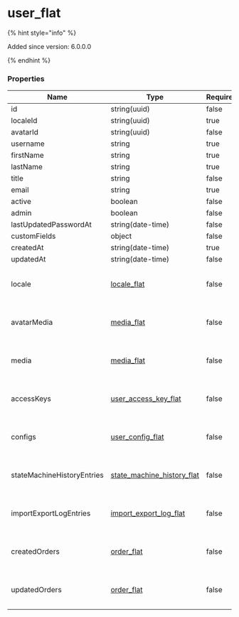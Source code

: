 
# user_flat

{% hint style="info" %}

Added since version: 6.0.0.0

{% endhint %}

### Properties

|Name|Type|Required|Restrictions|Description|
|---|---|---|---|---|
|id|string(uuid)|false|none|none|
|localeId|string(uuid)|true|none|none|
|avatarId|string(uuid)|false|none|none|
|username|string|true|none|none|
|firstName|string|true|none|none|
|lastName|string|true|none|none|
|title|string|false|none|none|
|email|string|true|none|none|
|active|boolean|false|none|none|
|admin|boolean|false|none|none|
|lastUpdatedPasswordAt|string(date-time)|false|none|none|
|customFields|object|false|none|none|
|createdAt|string(date-time)|true|read-only|none|
|updatedAt|string(date-time)|false|read-only|none|
|locale|[locale_flat](/schema/locale_flat.md)|false|none|Added since version: 6.0.0.0|
|avatarMedia|[media_flat](/schema/media_flat.md)|false|none|Added since version: 6.0.0.0|
|media|[media_flat](/schema/media_flat.md)|false|none|Added since version: 6.0.0.0|
|accessKeys|[user_access_key_flat](/schema/user_access_key_flat.md)|false|none|Added since version: 6.0.0.0|
|configs|[user_config_flat](/schema/user_config_flat.md)|false|none|Added since version: 6.3.5.0|
|stateMachineHistoryEntries|[state_machine_history_flat](/schema/state_machine_history_flat.md)|false|none|Added since version: 6.0.0.0|
|importExportLogEntries|[import_export_log_flat](/schema/import_export_log_flat.md)|false|none|Added since version: 6.0.0.0|
|createdOrders|[order_flat](/schema/order_flat.md)|false|none|Added since version: 6.0.0.0|
|updatedOrders|[order_flat](/schema/order_flat.md)|false|none|Added since version: 6.0.0.0|
